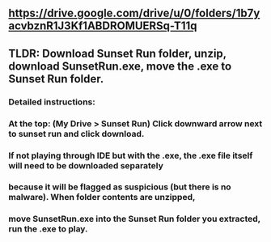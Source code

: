 ## https://drive.google.com/drive/u/0/folders/1b7yacvbznR1J3Kf1ABDROMUERSq-T11q

## TLDR: Download Sunset Run folder, unzip, download SunsetRun.exe, move the .exe to Sunset Run folder.

### Detailed instructions:
### At the top: (My Drive > Sunset Run) Click downward arrow next to sunset run and click download.
### If not playing through IDE but with the .exe, the .exe file itself will need to be downloaded separately
### because it will be flagged as suspicious (but there is no malware). When folder contents are unzipped, 
### move SunsetRun.exe into the Sunset Run folder you extracted, run the .exe to play. 

